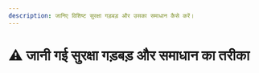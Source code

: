 ```yaml
---
description: जानिए विशिष्ट सुरक्षा गड़बड़ और उसका समाधान कैसे करें।
---
```


# ⚠️ जानी गई सुरक्षा गड़बड़ और समाधान का तरीका
